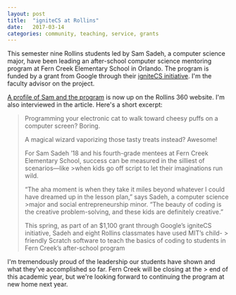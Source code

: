 ```yaml
---
layout: post
title:  "igniteCS at Rollins"
date:   2017-03-14
categories: community, teaching, service, grants
---
```


This semester nine Rollins students led by Sam Sadeh, a computer science major, have been leading an after-school computer science mentoring program at Fern Creek Elementary School in Orlando. The program is funded by a grant from Google through their [igniteCS initiative](https://ignitecs.withgoogle.com). I'm the faculty advisor on the project.

[A profile of Sam and the program](https://360.rollins.edu/people/igniting-kids-imagination-through-computer-science) is now up on the Rollins 360 website. I'm also interviewed in the article. Here's a short excerpt:

>Programming your electronic cat to walk toward cheesy puffs on a computer screen? Boring.
>
>A magical wizard vaporizing those tasty treats instead? Awesome!
>
>For Sam Sadeh ’18 and his fourth-grade mentees at Fern Creek Elementary School, success can be measured in the silliest of scenarios—like >when kids go off script to let their imaginations run wild.
>
> “The aha moment is when they take it miles beyond whatever I could have dreamed up in the lesson plan,” says Sadeh, a computer science >major and social entrepreneurship minor. “The beauty of coding is the creative problem-solving, and these kids are definitely creative.”
>
> This spring, as part of an $1,100 grant through Google’s igniteCS initiative, Sadeh and eight Rollins classmates have used MIT’s child- > friendly Scratch software to teach the basics of coding to students in Fern Creek’s after-school program

I'm tremendously proud of the leadership our students have shown and what they've accomplished so far. Fern Creek will be closing at the > end of this academic year, but we're looking forward to continuing the program at new home next year.
